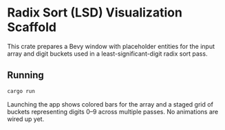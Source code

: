 # Radix Sort (LSD) Visualization Scaffold

This crate prepares a Bevy window with placeholder entities for the input array and digit buckets used in a least-significant-digit radix sort pass.

## Running

```sh
cargo run
```

Launching the app shows colored bars for the array and a staged grid of buckets representing digits 0–9 across multiple passes. No animations are wired up yet.
